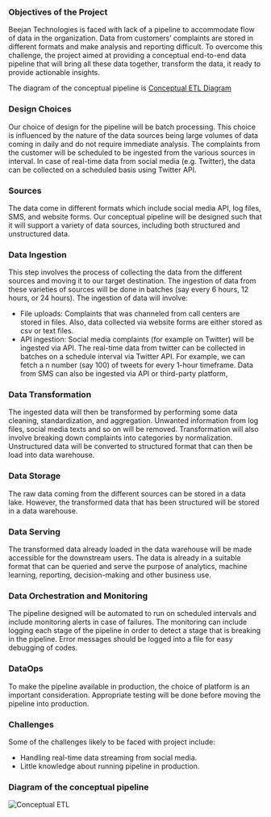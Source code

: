 ### Objectives of the Project

Beejan Technologies is faced with lack of a pipeline to accommodate flow of data in the organization. Data from customers’ complaints are stored in different formats and make analysis and reporting difficult. To overcome this challenge, the project aimed at providing a conceptual end-to-end data pipeline that will bring all these data together, transform the data, it ready to provide actionable insights.

The diagram of the conceptual pipeline is [Conceptual ETL Diagram](./CDE_ETL_Assignment.png)

### Design Choices

Our choice of design for the pipeline will be batch processing. This choice is influenced by the nature of the data sources being large volumes of data coming in daily and do not require immediate analysis. The complaints from the customer will be scheduled to be ingested from the various sources in interval. In case of real-time data from social media (e.g. Twitter), the data can be collected on a scheduled basis using Twitter API. 

### Sources

The data come in different formats which include social media API, log files, SMS, and website forms. Our conceptual pipeline will be designed such that it will support a variety of data sources, including both structured and unstructured data.
### Data Ingestion

This step involves the process of collecting the data from the different sources and moving it to our target destination. The ingestion of data from these varieties of sources will be done in batches (say every 6 hours, 12 hours, or 24 hours). The ingestion of data will involve:
- File uploads: Complaints that was channeled from call centers are stored in files. Also, data collected via website forms are either stored as csv or text files.
- API ingestion: Social media complaints (for example on Twitter) will be ingested via API. The real-time data from twitter can be collected in batches on a schedule interval via Twitter API. For example, we can fetch a n number (say 100) of tweets for every 1-hour timeframe. Data from SMS can also be ingested via API or third-party platform,

### Data Transformation

The ingested data will then be transformed by performing some data cleaning, standardization, and aggregation. Unwanted information from log files, social media texts and so on will be removed. Transformation will also involve breaking down complaints into categories by normalization. Unstructured data will be converted to structured format that can then be load into data warehouse.

### Data Storage

The raw data coming from the different sources can be stored in a data lake. However, the transformed data that has been structured will be stored in a data warehouse.
### Data Serving

The transformed data already loaded in the data warehouse will be made accessible for the downstream users. The data is already in a suitable format that can be queried and serve the purpose of analytics, machine learning, reporting, decision-making and other business use.

### Data Orchestration and Monitoring

The pipeline designed will be automated to run on scheduled intervals and include monitoring alerts in case of failures. The monitoring can include logging each stage of the pipeline in order to detect a stage that is breaking in the pipeline. Error messages should be logged into a file for easy debugging of codes.

### DataOps
To make the pipeline available in production, the choice of platform is an important consideration. Appropriate testing will be done before moving the pipeline into production.

### Challenges

Some of the challenges likely to be faced with project include:
- Handling real-time data streaming from social media.
- Little knowledge about running pipeline in production.

### Diagram of the conceptual pipeline

<img src="./CDE_ETL_Asignment.png"  alt="Conceptual ETL"/>
